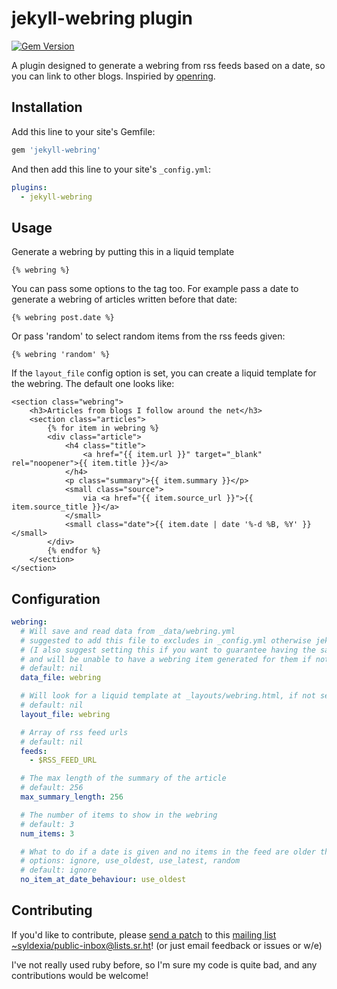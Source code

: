 # jekyll-webring plugin

[![Gem Version](https://badge.fury.io/rb/jekyll-webring.svg)](https://badge.fury.io/rb/jekyll-webring)

A plugin designed to generate a webring from rss feeds based on a date, so you can link to other blogs. Inspiried by [openring](https://git.sr.ht/~sircmpwn/openring).

## Installation

Add this line to your site's Gemfile:

```ruby
gem 'jekyll-webring'
```

And then add this line to your site's `_config.yml`:

```yml
plugins:
  - jekyll-webring
```

## Usage

Generate a webring by putting this in a liquid template

```liquid
{% webring %}
```

You can pass some options to the tag too. For example pass a date to generate a webring of articles written before that date:

```liquid
{% webring post.date %}
```

Or pass 'random' to select random items from the rss feeds given:

```liquid
{% webring 'random' %}
```

If the `layout_file` config option is set, you can create a liquid template for the webring. The default one looks like:

```liquid
<section class="webring">
	<h3>Articles from blogs I follow around the net</h3>
	<section class="articles">
		{% for item in webring %}
		<div class="article">
			<h4 class="title">
				<a href="{{ item.url }}" target="_blank" rel="noopener">{{ item.title }}</a>
			</h4>
			<p class="summary">{{ item.summary }}</p>
			<small class="source">
				via <a href="{{ item.source_url }}">{{ item.source_title }}</a>
			</small>
			<small class="date">{{ item.date | date '%-d %B, %Y' }}</small>
		</div>
		{% endfor %}
	</section>
</section>
```

## Configuration

```yaml
webring:
  # Will save and read data from _data/webring.yml
  # suggested to add this file to excludes in _config.yml otherwise jekyll watch will get stuck in a permanant regenerate loop
  # (I also suggest setting this if you want to guarantee having the same webring generated, as many feeds only show the most recent items
  # and will be unable to have a webring item generated for them if not saved)
  # default: nil
  data_file: webring

  # Will look for a liquid template at _layouts/webring.html, if not set will use a default template
  # default: nil
  layout_file: webring

  # Array of rss feed urls
  # default: nil
  feeds:
    - $RSS_FEED_URL

  # The max length of the summary of the article
  # default: 256
  max_summary_length: 256

  # The number of items to show in the webring
  # default: 3
  num_items: 3

  # What to do if a date is given and no items in the feed are older than that date
  # options: ignore, use_oldest, use_latest, random
  # default: ignore
  no_item_at_date_behaviour: use_oldest
```

## Contributing

If you'd like to contribute, please [send a patch](https://git-send-email.io) to this [mailing list](https://lists.sr.ht/~syldexia/public-inbox) [<~syldexia/public-inbox@lists.sr.ht>](mailto:~syldexia/public-inbox@lists.sr.ht)! (or just email feedback or issues or w/e)

I've not really used ruby before, so I'm sure my code is quite bad, and any contributions would be welcome!
